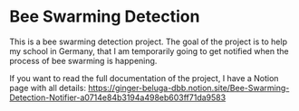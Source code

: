 # Bee Swarming Detection

This is a bee swarming detection project. The goal of the project is to help my school in Germany, that I am temporarily going to get notified when the process of bee swarming is happening.

If you want to read the full documentation of the project, I have a Notion page with all details:
https://ginger-beluga-dbb.notion.site/Bee-Swarming-Detection-Notifier-a0714e84b3194a498eb603ff71da9583
